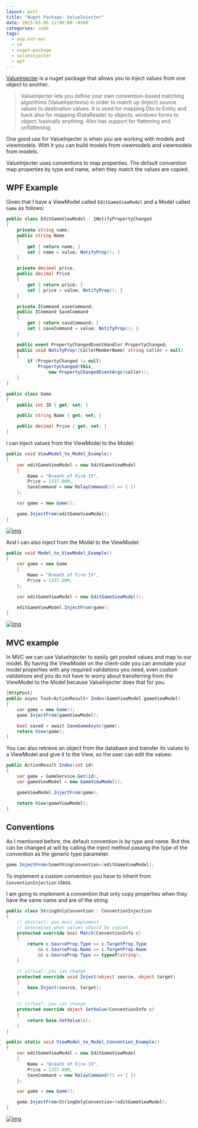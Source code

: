 ```yaml
---
layout: post
title: "Nuget Package: ValueInjecter"
date: 2015-03-06 12:00:00 -0300
categories: code
tags:
  - asp.net-mvc
  - c#
  - nuget-package
  - valueinjecter
  - wpf
---
```

[ValueInjecter](https://www.nuget.org/packages/ValueInjecter/) is a nuget package that allows you to inject values from one object to another.

<blockquote>ValueInjecter lets you define your own convention-based matching algorithms (ValueInjections) in order to match up (inject) source values to destination values. It is used for mapping Dto to Entity and back also for mapping IDataReader to objects, windows forms to object, basically anything. Also has support for flattening and unflattening.</blockquote>

One good use for ValueInjecter is when you are working with models and viewmodels. With it you can build models from viewmodels and viewmodels from models.
<!--more-->

ValueInjecter uses conventions to map properties. The default convention map properties by type and name, when they match the values are copied.

## WPF Example

Given that I have a ViewModel called `EditGameViewModel` and a Model called `Game` as follows:

```csharp
public class EditGameViewModel : INotifyPropertyChanged
{
    private string name;
    public string Name
    {
        get { return name; }
        set { name = value; NotifyProp(); }
    }

    private decimal price;
    public decimal Price
    {
        get { return price; }
        set { price = value; NotifyProp(); }
    }

    private ICommand saveCommand;
    public ICommand SaveCommand
    {
        get { return saveCommand; }
        set { saveCommand = value; NotifyProp(); }
    }

    public event PropertyChangedEventHandler PropertyChanged;
    public void NotifyProp([CallerMemberName] string caller = null)
    {
        if (PropertyChanged != null)
            PropertyChanged(this,
                new PropertyChangedEventArgs(caller));
    }
}

public class Game
{
    public int ID { get; set; }

    public string Name { get; set; }

    public decimal Price { get; set; }
}
```

I can inject values from the ViewModel to the Model:

```csharp
public void ViewModel_to_Model_Example()
{
    var editGameViewModel = new EditGameViewModel
    {
        Name = "Breath of Fire IV",
        Price = 1337.00M,
        SaveCommand = new RelayCommand(() => { })
    };

    var game = new Game();

    game.InjectFrom(editGameViewModel);
}
```
[![img](https://brunolm.files.wordpress.com/2015/03/beforeinjecter.png)](https://brunolm.files.wordpress.com/2015/03/beforeinjecter.png)

And I can also inject from the Model to the ViewModel:

```csharp
public void Model_to_ViewModel_Example()
{
    var game = new Game
    {
        Name = "Breath of Fire IV",
        Price = 1337.00M,
    };

    var editGameViewModel = new EditGameViewModel();

    editGameViewModel.InjectFrom(game);
}
```
[![img](https://brunolm.files.wordpress.com/2015/03/beforeinjecter1.png)](https://brunolm.files.wordpress.com/2015/03/beforeinjecter1.png)

## MVC example

In MVC we can use ValueInjecter to easily get posted values and map to our model. By having the ViewModel on the client-side you can annotate your model properties with any required validations you need, even custom validations and you do not have to worry about transferring from the ViewModel to the Model because ValueInjecter does that for you.

```csharp
[HttpPost]
public async Task<ActionResult> Index(GameViewModel gameViewModel)
{
    var game = new Game();
    game.InjectFrom(gameViewModel);

    bool saved = await SaveGameAsync(game);
    return View(game);
}
```

You can also retrieve an object from the database and transfer its values to a ViewModel and give it to the View, so the user can edit the values:

```csharp
public ActionResult Index(int id)
{
    var game = GameService.Get(id);
    var gameViewModel = new GameViewModel();

    gameViewModel.InjectFrom(game);

    return View(gameViewModel);
}
```

## Conventions

As I mentioned before, the default convention is by type and name. But this can be changed at will by calling the inject method passing the type of the convention as the generic type parameter.

```csharp
game.InjectFrom<SomethingConvention>(editGameViewModel);
```

To implement a custom convention you have to inherit from `ConventionInjection` class.

I am going to implement a convention that only copy properties when they have the same name and are of the string.

```csharp
public class StringOnlyConvention : ConventionInjection
{
    // abstract: you must implement
    // determines when values should be copied
    protected override bool Match(ConventionInfo c)
    {
        return c.SourceProp.Type == c.TargetProp.Type
            && c.SourceProp.Name == c.TargetProp.Name
            && c.SourceProp.Type == typeof(string);
    }

    // virtual: you can change
    protected override void Inject(object source, object target)
    {
        base.Inject(source, target);
    }

    // virtual: you can change
    protected override object SetValue(ConventionInfo c)
    {
        return base.SetValue(c);
    }
}
```

```csharp
public static void ViewModel_to_Model_Convention_Example()
{
    var editGameViewModel = new EditGameViewModel
    {
        Name = "Breath of Fire IV",
        Price = 1337.00M,
        SaveCommand = new RelayCommand(() => { })
    };

    var game = new Game();

    game.InjectFrom<StringOnlyConvention>(editGameViewModel);
}
```

[![img](https://brunolm.files.wordpress.com/2015/03/2015-30-06-07-30-49-797.png)](https://brunolm.files.wordpress.com/2015/03/2015-30-06-07-30-49-797.png)
